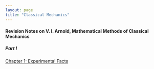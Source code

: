 ```yaml
---
layout: page
title: "Classical Mechanics"
---
```


#### Revision Notes on V. I. Arnold, Mathematical Methods of Classical Mechanics

##### Part I

[Chapter 1: Experimental Facts](/archives/classical-mechanics/arnold/c1.pdf)